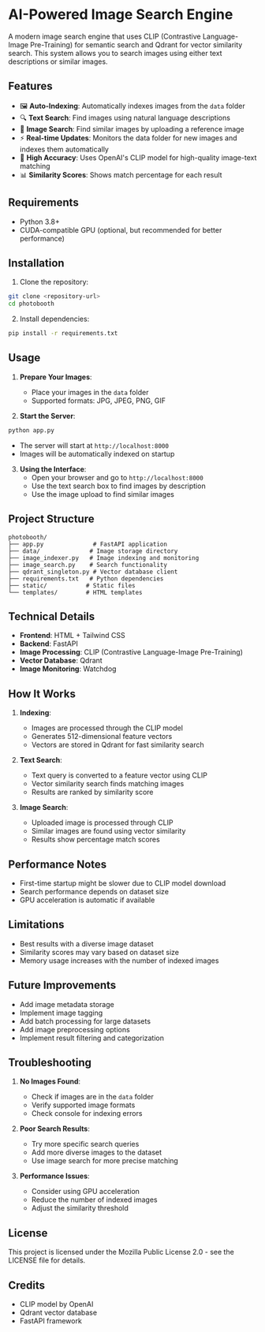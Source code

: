 # AI-Powered Image Search Engine

A modern image search engine that uses CLIP (Contrastive Language-Image Pre-Training) for semantic search and Qdrant for vector similarity search. This system allows you to search images using either text descriptions or similar images.

## Features

- 🖼️ **Auto-Indexing**: Automatically indexes images from the `data` folder
- 🔍 **Text Search**: Find images using natural language descriptions
- 📸 **Image Search**: Find similar images by uploading a reference image
- ⚡ **Real-time Updates**: Monitors the data folder for new images and indexes them automatically
- 🎯 **High Accuracy**: Uses OpenAI's CLIP model for high-quality image-text matching
- 📊 **Similarity Scores**: Shows match percentage for each result

## Requirements

- Python 3.8+
- CUDA-compatible GPU (optional, but recommended for better performance)

## Installation

1. Clone the repository:
```bash
git clone <repository-url>
cd photobooth
```

2. Install dependencies:
```bash
pip install -r requirements.txt
```

## Usage

1. **Prepare Your Images**:
   - Place your images in the `data` folder
   - Supported formats: JPG, JPEG, PNG, GIF

2. **Start the Server**:
```bash
python app.py
```
   - The server will start at `http://localhost:8000`
   - Images will be automatically indexed on startup

3. **Using the Interface**:
   - Open your browser and go to `http://localhost:8000`
   - Use the text search box to find images by description
   - Use the image upload to find similar images

## Project Structure

```
photobooth/
├── app.py              # FastAPI application
├── data/              # Image storage directory
├── image_indexer.py   # Image indexing and monitoring
├── image_search.py    # Search functionality
├── qdrant_singleton.py # Vector database client
├── requirements.txt   # Python dependencies
├── static/           # Static files
└── templates/        # HTML templates
```

## Technical Details

- **Frontend**: HTML + Tailwind CSS
- **Backend**: FastAPI
- **Image Processing**: CLIP (Contrastive Language-Image Pre-Training)
- **Vector Database**: Qdrant
- **Image Monitoring**: Watchdog

## How It Works

1. **Indexing**:
   - Images are processed through the CLIP model
   - Generates 512-dimensional feature vectors
   - Vectors are stored in Qdrant for fast similarity search

2. **Text Search**:
   - Text query is converted to a feature vector using CLIP
   - Vector similarity search finds matching images
   - Results are ranked by similarity score

3. **Image Search**:
   - Uploaded image is processed through CLIP
   - Similar images are found using vector similarity
   - Results show percentage match scores

## Performance Notes

- First-time startup might be slower due to CLIP model download
- Search performance depends on dataset size
- GPU acceleration is automatic if available

## Limitations

- Best results with a diverse image dataset
- Similarity scores may vary based on dataset size
- Memory usage increases with the number of indexed images

## Future Improvements

- Add image metadata storage
- Implement image tagging
- Add batch processing for large datasets
- Add image preprocessing options
- Implement result filtering and categorization

## Troubleshooting

1. **No Images Found**:
   - Check if images are in the `data` folder
   - Verify supported image formats
   - Check console for indexing errors

2. **Poor Search Results**:
   - Try more specific search queries
   - Add more diverse images to the dataset
   - Use image search for more precise matching

3. **Performance Issues**:
   - Consider using GPU acceleration
   - Reduce the number of indexed images
   - Adjust the similarity threshold

## License

This project is licensed under the Mozilla Public License 2.0 - see the LICENSE file for details.

## Credits

- CLIP model by OpenAI
- Qdrant vector database
- FastAPI framework 